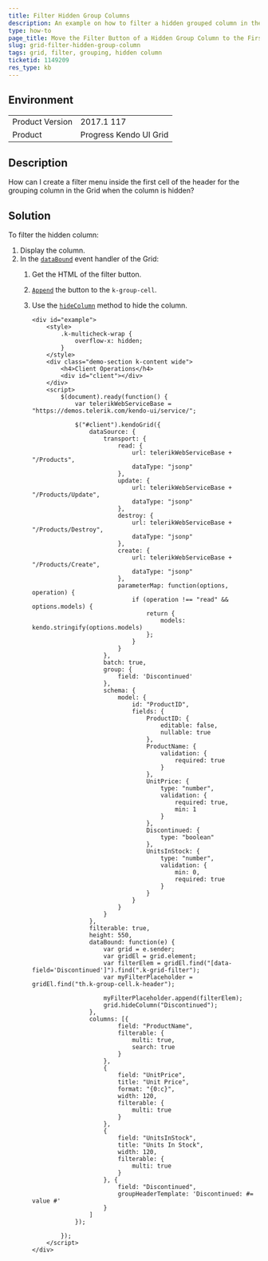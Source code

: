 ```yaml
---
title: Filter Hidden Group Columns
description: An example on how to filter a hidden grouped column in the Kendo UI Grid.
type: how-to
page_title: Move the Filter Button of a Hidden Group Column to the First Cell of the Header - Kendo UI Grid for jQuery
slug: grid-filter-hidden-group-column
tags: grid, filter, grouping, hidden column
ticketid: 1149209
res_type: kb
---
```


## Environment

<table>
	<tr>
		<td>Product Version</td>
		<td>2017.1 117</td>
	</tr>
	<tr>
		<td>Product</td>
		<td>Progress Kendo UI Grid</td>
	</tr>
</table>


## Description

How can I create a filter menu inside the first cell of the header for the grouping column in the Grid when the column is hidden?

## Solution

To filter the hidden column:

1. Display the column.
1. In the [`dataBound`](https://docs.telerik.com/kendo-ui/api/javascript/ui/grid/events/databound) event handler of the Grid:
	1. Get the HTML of the filter button.
	1. [`Append`](https://api.jquery.com/append/) the button to the `k-group-cell`.
	1. Use the [`hideColumn`](https://docs.telerik.com/kendo-ui/api/javascript/ui/grid/events/columnhide) method to hide the column.

		```dojo
		<div id="example">
			<style>
				.k-multicheck-wrap {
					overflow-x: hidden;
				}
			</style>
			<div class="demo-section k-content wide">
				<h4>Client Operations</h4>
				<div id="client"></div>
			</div>
			<script>
				$(document).ready(function() {
					var telerikWebServiceBase = "https://demos.telerik.com/kendo-ui/service/";

					$("#client").kendoGrid({
						dataSource: {
							transport: {
								read: {
									url: telerikWebServiceBase + "/Products",
									dataType: "jsonp"
								},
								update: {
									url: telerikWebServiceBase + "/Products/Update",
									dataType: "jsonp"
								},
								destroy: {
									url: telerikWebServiceBase + "/Products/Destroy",
									dataType: "jsonp"
								},
								create: {
									url: telerikWebServiceBase + "/Products/Create",
									dataType: "jsonp"
								},
								parameterMap: function(options, operation) {
									if (operation !== "read" && options.models) {
										return {
											models: kendo.stringify(options.models)
										};
									}
								}
							},
							batch: true,
							group: {
								field: 'Discontinued'
							},
							schema: {
								model: {
									id: "ProductID",
									fields: {
										ProductID: {
											editable: false,
											nullable: true
										},
										ProductName: {
											validation: {
												required: true
											}
										},
										UnitPrice: {
											type: "number",
											validation: {
												required: true,
												min: 1
											}
										},
										Discontinued: {
											type: "boolean"
										},
										UnitsInStock: {
											type: "number",
											validation: {
												min: 0,
												required: true
											}
										}
									}
								}
							}
						},
						filterable: true,
						height: 550,
						dataBound: function(e) {
							var grid = e.sender;
							var gridEl = grid.element;
							var filterElem = gridEl.find("[data-field='Discontinued']").find(".k-grid-filter");
							var myFilterPlaceholder = gridEl.find("th.k-group-cell.k-header");

							myFilterPlaceholder.append(filterElem);
							grid.hideColumn("Discontinued");
						},
						columns: [{
								field: "ProductName",
								filterable: {
									multi: true,
									search: true
								}
							},
							{
								field: "UnitPrice",
								title: "Unit Price",
								format: "{0:c}",
								width: 120,
								filterable: {
									multi: true
								}
							},
							{
								field: "UnitsInStock",
								title: "Units In Stock",
								width: 120,
								filterable: {
									multi: true
								}
							}, {
								field: "Discontinued",
								groupHeaderTemplate: 'Discontinued: #= value #'
							}
						]
					});

				});
			</script>
		</div>
		```
